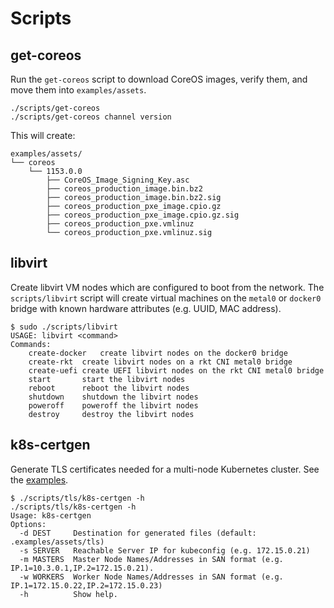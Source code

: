 
# Scripts

## get-coreos

Run the `get-coreos` script to download CoreOS images, verify them, and move them into `examples/assets`.

    ./scripts/get-coreos
    ./scripts/get-coreos channel version

This will create:

    examples/assets/
    └── coreos
        └── 1153.0.0
            ├── CoreOS_Image_Signing_Key.asc
            ├── coreos_production_image.bin.bz2
            ├── coreos_production_image.bin.bz2.sig
            ├── coreos_production_pxe_image.cpio.gz
            ├── coreos_production_pxe_image.cpio.gz.sig
            ├── coreos_production_pxe.vmlinuz
            └── coreos_production_pxe.vmlinuz.sig

## libvirt

Create libvirt VM nodes which are configured to boot from the network. The `scripts/libvirt` script will create virtual machines on the `metal0` or `docker0` bridge with known hardware attributes (e.g. UUID, MAC address).

    $ sudo ./scripts/libvirt
    USAGE: libvirt <command>
    Commands:
        create-docker   create libvirt nodes on the docker0 bridge
        create-rkt  create libvirt nodes on a rkt CNI metal0 bridge
        create-uefi create UEFI libvirt nodes on the rkt CNI metal0 bridge
        start       start the libvirt nodes
        reboot      reboot the libvirt nodes
        shutdown    shutdown the libvirt nodes
        poweroff    poweroff the libvirt nodes
        destroy     destroy the libvirt nodes

## k8s-certgen

Generate TLS certificates needed for a multi-node Kubernetes cluster. See the [examples](../examples/README.md#assets).

    $ ./scripts/tls/k8s-certgen -h
    ./scripts/tls/k8s-certgen -h
    Usage: k8s-certgen
    Options:
      -d DEST     Destination for generated files (default: .examples/assets/tls)
      -s SERVER   Reachable Server IP for kubeconfig (e.g. 172.15.0.21)
      -m MASTERS  Master Node Names/Addresses in SAN format (e.g. IP.1=10.3.0.1,IP.2=172.15.0.21).
      -w WORKERS  Worker Node Names/Addresses in SAN format (e.g. IP.1=172.15.0.22,IP.2=172.15.0.23)
      -h          Show help.
